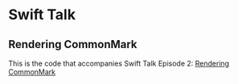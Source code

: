 # Swift Talk
## Rendering CommonMark

This is the code that accompanies Swift Talk Episode 2: [Rendering CommonMark](https://talk.objc.io/episodes/S01E02-rendering-commonmark)